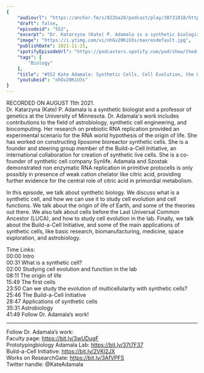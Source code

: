 ```yaml
---
{
	"audiourl": "https://anchor.fm/s/822ba20/podcast/play/38731018/https%3A%2F%2Fd3ctxlq1ktw2nl.cloudfront.net%2Fstaging%2F2021-7-13%2F66f7e4be-1b74-c81f-b470-898e4bf7828d.m4a",
	"draft": false,
	"episodeid": "552",
	"excerpt": "Dr. Katarzyna (Kate) P. Adamala is a synthetic biologist and a professor of genetics at the University of Minnesota. Dr. Adamala's work includes contributions to the field of astrobiology, synthetic cell engineering, and biocomputing. Her research on prebiotic RNA replication provided an experimental scenario for the RNA world hypothesis of the origin of life. She has worked on constructing liposome bioreactor synthetic cells. She is a founder and steering group member of the Build-a-Cell Initiative, an international collaboration for creation of synthetic live cells. She is a co-founder of synthetic cell company Synlife. Adamala and Szostak demonstrated non enzymatic RNA replication in primitive protocells is only possibly in presence of weak cation chelator like citric acid, providing further evidence for the central role of citric acid in primordial metabolism.",
	"image": "https://i.ytimg.com/vi/nhGv20KiU3s/maxresdefault.jpg",
	"publishDate": 2021-11-25,
	"spotifyEpisodeUrl": "https://podcasters.spotify.com/pod/show/thedissenter/episodes/552-Kate-Adamala-Synthetic-Cells--Cell-Evolution--the-Origin-of-Life--and-Astrobiology-e15sfqa",
	"tags": [
		"Biology"
	],
	"title": "#552 Kate Adamala: Synthetic Cells, Cell Evolution, the Origin of Life, and Astrobiology",
	"youtubeid": "nhGv20KiU3s"
}
---
```

RECORDED ON AUGUST 11th 2021.  
Dr. Katarzyna (Kate) P. Adamala is a synthetic biologist and a professor of genetics at the University of Minnesota. Dr. Adamala's work includes contributions to the field of astrobiology, synthetic cell engineering, and biocomputing. Her research on prebiotic RNA replication provided an experimental scenario for the RNA world hypothesis of the origin of life. She has worked on constructing liposome bioreactor synthetic cells. She is a founder and steering group member of the Build-a-Cell Initiative, an international collaboration for creation of synthetic live cells. She is a co-founder of synthetic cell company Synlife. Adamala and Szostak demonstrated non enzymatic RNA replication in primitive protocells is only possibly in presence of weak cation chelator like citric acid, providing further evidence for the central role of citric acid in primordial metabolism.

In this episode, we talk about synthetic biology. We discuss what is a synthetic cell, and how we can use it to study cell evolution and cell functions. We talk about the origin of life of Earth, and some of the theories out there. We also talk about cells before the Last Universal Common Ancestor (LUCA), and how to study cell evolution in the lab. Finally, we talk about the Build-a-Cell Initiative, and some of the main applications of synthetic cells, like basic research, biomanufacturing, medicine, space exploration, and astrobiology.

Time Links:  
<time>00:00</time> Intro  
<time>00:31</time> What is a synthetic cell?  
<time>02:00</time> Studying cell evolution and function in the lab  
<time>08:11</time> The origin of life  
<time>15:49</time> The first cells  
<time>23:50</time> Can we study the evolution of multicellularity with synthetic cells?  
<time>25:46</time> The Build-a-Cell Initiative  
<time>28:47</time> Applications of synthetic cells  
<time>35:31</time> Astrobiology  
<time>41:49</time> Follow Dr. Adamala’s work!

---

Follow Dr. Adamala’s work:  
Faculty page: https://bit.ly/3wUDugF  
Prototypingbiology Adamala Lab: https://bit.ly/37t7F37  
Build-a-Cell Initiative: https://bit.ly/2VKl2JX  
Works on ResearchGate: https://bit.ly/3AfVPFS  
Twitter handle: @KateAdamala
